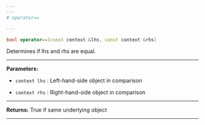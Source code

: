 ```yaml
---
---
# operator==

---
```


```cpp
bool operator==(const context &lhs, const context &rhs)
```


Determines if lhs and rhs are equal. 


---
**Parameters:**

 - `context lhs`
: Left-hand-side object in comparison 

 - `context rhs`
: Right-hand-side object in comparison 


---
**Returns:** True if same underlying object 

---
